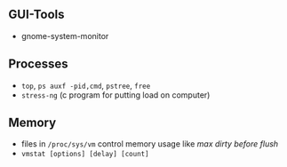 ## GUI-Tools

- gnome-system-monitor

## Processes

- `top`, `ps auxf -pid,cmd`, `pstree`, `free`
- `stress-ng` (c program for putting load on computer)

## Memory

- files in `/proc/sys/vm` control memory usage like _max dirty before flush_
- `vmstat [options] [delay] [count]`
